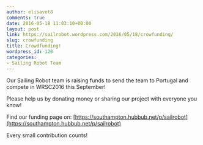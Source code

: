 ```yaml
---
author: elisavet8
comments: true
date: 2016-05-18 11:03:10+00:00
layout: post
link: https://sailrobot.wordpress.com/2016/05/18/crowfunding/
slug: crowfunding
title: Crowdfunding!
wordpress_id: 120
categories:
- Sailing Robot Team
---
```


Our Sailing Robot team is raising funds to send the team to Portugal and compete in WRSC2016 this September!

Please help us by donating money or sharing our project with everyone you know!

Find our funding page on: [https://southampton.hubbub.net/p/sailrobot](https://southampton.hubbub.net/p/sailrobot)




Every small contribution counts!


